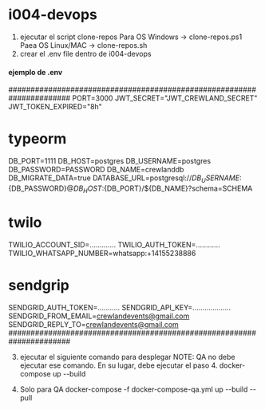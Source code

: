 # i004-devops


1. ejecutar el script clone-repos
    Para OS Windows   -> clone-repos.ps1
    Paea OS Linux/MAC -> clone-repos.sh
2. crear el .env file dentro de i004-devops
#### ejemplo de .env  ####
######################################################################
PORT=3000
JWT_SECRET="JWT_CREWLAND_SECRET"
JWT_TOKEN_EXPIRED="8h"
# typeorm
DB_PORT=1111
DB_HOST=postgres
DB_USERNAME=postgres
DB_PASSWORD=PASSWORD
DB_NAME=crewlanddb
DB_MIGRATE_DATA=true
DATABASE_URL=postgresql://${DB_USERNAME}:${DB_PASSWORD}@${DB_HOST}:${DB_PORT}/${DB_NAME}?schema=SCHEMA
# twilo
TWILIO_ACCOUNT_SID=.............
TWILIO_AUTH_TOKEN=............
TWILIO_WHATSAPP_NUMBER=whatsapp:+14155238886
# sendgrip
SENDGRID_AUTH_TOKEN=...........
SENDGRID_API_KEY=...................
SENDGRID_FROM_EMAIL=crewlandevents@gmail.com
SENDGRID_REPLY_TO=crewlandevents@gmail.com
######################################################################

3. ejecutar el siguiente comando para desplegar
NOTE: QA no debe ejecutar ese comando. En su lugar, debe ejecutar el paso 4.
docker-compose up --build

4. Solo para QA
docker-compose -f docker-compose-qa.yml up --build --pull

